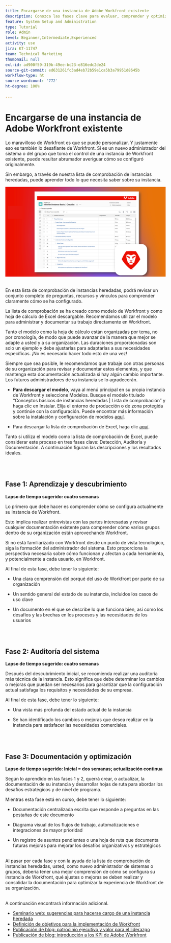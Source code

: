 ```yaml
---
title: Encargarse de una instancia de Adobe Workfront existente
description: Conozca las fases clave para evaluar, comprender y optimizar su instancia de Workfront como un nuevo administrador de sistemas o grupos.
feature: System Setup and Administration
type: Tutorial
role: Admin
level: Beginner,Intermediate,Experienced
activity: use
jira: KT-11747
team: Technical Marketing
thumbnail: null
exl-id: ad900f59-319b-49ee-bc23-e816edc2de24
source-git-commit: ed631261fc3ad4eb72b59e1ca5b3a79951d8645b
workflow-type: ht
source-wordcount: '772'
ht-degree: 100%

---
```


# Encargarse de una instancia de Adobe Workfront existente

Lo maravilloso de Workfront es que se puede personalizar. Y justamente eso es también lo desafiante de Workfront. Si es un nuevo administrador del sistema o del grupo que toma el control de una instancia de Workfront existente, puede resultar abrumador averiguar cómo se configuró originalmente.

Sin embargo, a través de nuestra lista de comprobación de instancias heredadas, puede aprender todo lo que necesita saber sobre su instancia.

![Imagen de lista de comprobación de instancias heredadas](assets/wf-inherited-instance-image.png)
<br></br>

En esta lista de comprobación de instancias heredadas, podrá revisar un conjunto completo de preguntas, recursos y vínculos para comprender claramente cómo se ha configurado.

La lista de comprobación se ha creado como modelo de Workfront y como hoja de cálculo de Excel descargable. Recomendamos utilizar el modelo para administrar y documentar su trabajo directamente en Workfront.

Tanto el modelo como la hoja de cálculo están organizadas por tema, no por cronología, de modo que puede avanzar de la manera que mejor se adapte a usted y a su organización. Las duraciones proporcionadas son solo un ejemplo y debe ajustarlas para adaptarlas a sus necesidades específicas. ¡No es necesario hacer todo esto de una vez!

Siempre que sea posible, le recomendamos que trabaje con otras personas de su organización para revisar y documentar estos elementos, y que mantenga esta documentación actualizada si hay algún cambio importante. Los futuros administradores de su instancia se lo agradecerán.

* <b>Para descargar el modelo</b>, vaya al menú principal en su propia instancia de Workfront y seleccione Modelos. Busque el modelo titulado “Conceptos básicos de instancias heredadas | Lista de comprobación” y haga clic en Instalar. Elija el entorno de producción o de zona protegida y continúe con la configuración. Puede encontrar más información sobre la instalación y configuración de modelos [aquí](https://experienceleague.adobe.com/docs/workfront/using/administration-and-setup/blueprints/blueprints-install.html?lang=es).

* <b></b>Para descargar la lista de comprobación de Excel, haga clic [aquí](assets/adobe-workfront-system-admin-playbook-inherited-instance.xlsx).

Tanto si utiliza el modelo como la lista de comprobación de Excel, puede considerar este proceso en tres fases clave: Detección, Auditoría y Documentación. A continuación figuran las descripciones y los resultados ideales.

<br>
</br>

## Fase 1: Aprendizaje y descubrimiento

<b>Lapso de tiempo sugerido: cuatro semanas</b>

Lo primero que debe hacer es comprender cómo se configura actualmente su instancia de Workfront.

Esto implica realizar entrevistas con las partes interesadas y revisar cualquier documentación existente para comprender cómo varios grupos dentro de su organización están aprovechando Workfront.

Si no está familiarizado con Workfront desde un punto de vista tecnológico, siga la formación del administrador del sistema. Esto proporciona la perspectiva necesaria sobre cómo funcionan y afectan a cada herramienta, y potencialmente a cada usuario, en Workfront.

Al final de esta fase, debe tener lo siguiente:

* Una clara comprensión del porqué del uso de Workfront por parte de su organización

* Un sentido general del estado de su instancia, incluidos los casos de uso clave

* Un documento en el que se describe lo que funciona bien, así como los desafíos y las brechas en los procesos y las necesidades de los usuarios
<br>
</br>

## Fase 2: Auditoría del sistema

<b>Lapso de tiempo sugerido: cuatro semanas </b>

Después del descubrimiento inicial, se recomienda realizar una auditoría más técnica de la instancia. Esto significa que debe determinar los cambios o mejoras que puedan ser necesarios para garantizar que la configuración actual satisfaga los requisitos y necesidades de su empresa.

Al final de esta fase, debe tener lo siguiente:

* Una vista más profunda del estado actual de la instancia

* Se han identificado los cambios o mejoras que desea realizar en la instancia para satisfacer las necesidades comerciales.
<br>
</br>

## Fase 3: Documentación y optimización

<b>Lapso de tiempo sugerido: Inicial = dos semanas; actualización continua </b>

Según lo aprendido en las fases 1 y 2, querrá crear, o actualizar, la documentación de su instancia y desarrollar hojas de ruta para abordar los desafíos estratégicos y de nivel de programa.

Mientras esta fase está en curso, debe tener lo siguiente:

* Documentación centralizada escrita que responde a preguntas en las pestañas de este documento

* Diagrama visual de los flujos de trabajo, automatizaciones e integraciones de mayor prioridad

* Un registro de asuntos pendientes o una hoja de ruta que documenta futuras mejoras para mejorar los desafíos organizativos y estratégicos

<br>
Al pasar por cada fase y con la ayuda de la lista de comprobación de instancias heredadas, usted, como nuevo administrador de sistemas o grupos, debería tener una mejor comprensión de cómo se configura su instancia de Workfront, qué ajustes o mejoras se deben realizar y consolidar la documentación para optimizar la experiencia de Workfront de su organización.

<br>
</br>

A continuación encontrará información adicional.
* [Seminario web: sugerencias para hacerse cargo de una instancia heredada](https://experienceleaguecommunities.adobe.com/t5/workfront-discussions/webinar-system-admin-essentials-tips-for-taking-over-an-existing/td-p/571873)
* [Definición de objetivos para la implementación de Workfront](https://experienceleague.adobe.com/docs/workfront/using/administration-and-setup/get-started-administration/define-wf-goals-objectives.html?lang=es)
* [Publicación de blog: patrocinio ejecutivo y valor para el liderazgo](https://experienceleaguecommunities.adobe.com/t5/workfront-blogs/customer-success-tips-executive-sponsorship-and-value-to/ba-p/518353)
* [Publicación de blog: introducción a los KPI de Adobe Workfront](https://experienceleaguecommunities.adobe.com/t5/workfront-blogs/kpi-dashboards-in-the-new-workfront-experience-introduction-to/ba-p/549001)
